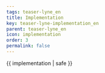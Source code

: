 ```yaml
---
tags: teaser-lyne_en
title: Implementation
key: teaser-lyne-implementation_en
parent: teaser-lyne_en
icon: implementation
order: 3
permalink: false  
---
```

 {{ implementation | safe }}


